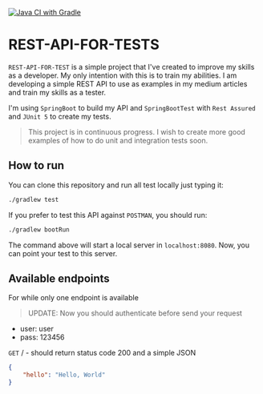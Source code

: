 [![Java CI with Gradle](https://github.com/rapesil/rest-api-for-tests/actions/workflows/ci.yml/badge.svg)](https://github.com/rapesil/rest-api-for-tests/actions/workflows/ci.yml)
# REST-API-FOR-TESTS

`REST-API-FOR-TEST` is a simple project that I've created to improve my skills as a developer. My only intention with this is to train my abilities. I am developing a simple REST API to use as examples in my medium articles and train my skills as a tester.

I'm using `SpringBoot` to build my API and `SpringBootTest` with `Rest Assured` and `JUnit 5` to create my tests. 

> This project is in continuous progress. I wish to create more good examples of how to do unit and integration tests soon.

## How to run

You can clone this repository and run all test locally just typing it:

```bash
./gradlew test
```  
  
If you prefer to test this API against `POSTMAN`, you should run:

```bash
./gradlew bootRun
```

The command above will start a local server in `localhost:8080`. Now, you can point your test to this server.

## Available endpoints

For while only one endpoint is available

> UPDATE: Now you should authenticate before send your request

* user: user
* pass: 123456

`GET` / - should return status code 200 and a simple JSON

```json
{
    "hello": "Hello, World"
}
```
